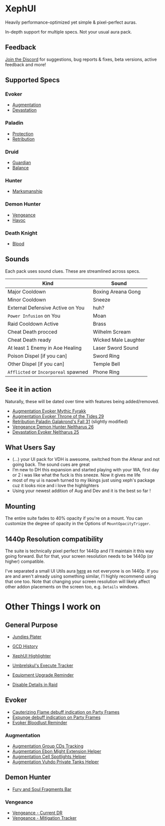 # XephUI

Heavily performance-optimized yet simple & pixel-perfect auras.

In-depth support for multiple specs. Not your usual aura pack.

## Feedback

[Join the Discord](https://discord.gg/nnC8AmVpAq) for suggestions, bug reports & fixes, beta versions, active feedback and more!

## Supported Specs

### Evoker

- [Augmentation](https://wago.io/TC2mSeIvu)
- [Devastation](https://wago.io/Hb8c0yuUZ)

### Paladin

- [Protection](https://wago.io/8QZAkrwUj)
- [Retribution](https://wago.io/ZHyC_Sln1)

### Druid

- [Guardian](https://wago.io/zysenToDt)
- [Balance](https://wago.io/aENhsBeel)

### Hunter

- [Marksmanship](https://wago.io/rgCCGKTBx)

### Demon Hunter

- [Vengeance](https://wago.io/I362kRTcM)
- [Havoc](https://wago.io/VcfoSrHml)

### Death Knight

- [Blood](https://wago.io/UIpdprTZT)

## Sounds

Each pack uses sound clues. These are streamlined across specs.

| Kind                                 | Sound                |
| ------------------------------------ | -------------------- |
| Major Cooldown                       | Boxing Areana Gong   |
| Minor Cooldown                       | Sneeze               |
| External Defensive Active on You     | huh?                 |
| `Power Infusion` on You              | Moan                 |
| Raid Cooldown Active                 | Brass                |
| Cheat Death procced                  | Wilhelm Scream       |
| Cheat Death ready                    | Wicked Male Laughter |
| At least 1 Enemy in Aoe Healing      | Laser Sword Sound    |
| Poison Dispel [if you can]           | Sword Ring           |
| Other Dispel [if you can]            | Temple Bell          |
| `Afflicted` or `Incorporeal` spawned | Phone Ring           |

## See it in action

Naturally, these will be dated over time with features being added/removed.

- [Augmentation Evoker Mythic Fyrakk](https://www.youtube.com/watch?v=_zmr26fwCoU)
- [Augmentation Evoker Throne of the Tides 29](https://www.youtube.com/watch?v=ZOtK-6REERQ)
- [Retribution Paladin Galakrond's Fall 31](https://www.youtube.com/watch?v=foaLsO6eUuM) (slightly modified)
- [Vengeance Demon Hunter Neltharus 26](https://www.twitch.tv/videos/1871729001)
- [Devastation Evoker Neltharus 25](https://www.youtube.com/watch?v=0FL5FxOOC2w)

## What Users Say

- (...) your UI pack for VDH is awesome, switched from the Afenar and not going back. The sound cues are great
- I’m new to DH this expansion and started playing with your WA, first day or 2 i was like what the fuck is this sneeze. Now it gives me life
- most of my ui is naowh turned to my likings just using xeph's package cuz it looks nice and i love the highlighters
- Using your newest addition of Aug and Dev and it is the best so far !

## Mounting

The entire suite fades to 40% opacity if you're on a mount. You can customize the degree of opacity in the Options of `MountOpacityTrigger`.

## 1440p Resolution compatibility

The suite is technically pixel perfect for 1440p and I'll maintain it this way going forward. But for that, your screen resolution needs to be 1440p (or higher) compatible.

I've separated a small UI Utils aura [here](https://wago.io/dX5H_AygQ) as not everyone is on 1440p. If you are and aren't already using something similar, I'l highly recommend using that one too. Note that changing your screen resolution will likely affect other addon placements on the screen too, e.g. `Details` windows.

# Other Things I work on

## General Purpose

- [Jundies Plater](https://wago.io/ak3iS95aa)

- [GCD History](https://wago.io/b9euX-znp)
- [XephUI Highlighter](https://wago.io/ZaoqRVhYX)
- [Umbrelskul's Execute Tracker](https://wago.io/lXT9wfXYl)
- [Equipment Upgrade Reminder](https://wago.io/DA3OzoIsi)
- [Disable Details in Raid](https://wago.io/kqpf9gjEK)

## Evoker

- [Cauterizing Flame debuff indication on Party Frames](https://wago.io/zdERbYhcw)
- [Expunge debuff indication on Party Frames](https://wago.io/bPovxGfxH)
- [Evoker Bloodlust Reminder](https://wago.io/cqiHQPnfY)

### Augmentation

- [Augmentation Group CDs Tracking](https://wago.io/JQ5imI9M4)
- [Augmentation Ebon Might Extension Helper](https://wago.io/XfOM-zvXl)
- [Augmentation Cell Spotlights Helper](https://wago.io/NJ3dyb8mN)
- [Augmentation Vuhdo Private Tanks Helper](https://wago.io/ugseHvxTU)

## Demon Hunter

- [Fury and Soul Fragments Bar](https://wago.io/AZjiT55Op)

### Vengeance

- [Vengeance - Current DR](https://wago.io/5c5mxRmyQ)
- [Vengeance - Mitigation Tracker](https://wago.io/IVnDPRC2X)
